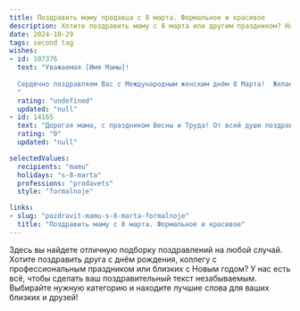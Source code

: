 ```yaml
---
title: Поздравить маму продавца с 8 марта. Формальное и красивое
description: Хотите поздравить маму с 8 марта или другим праздником? Наш ИИ создаст незабываемое поздравление, а вы обязательно выделитесь среди других.  
date: 2024-10-29
tags: second tag
wishes:
- id: 107376
  text: "Уважаемая [Имя Мамы]!
  
  Сердечно поздравляем Вас с Международным женским днём 8 Марта!  Желаем Вам крепкого здоровья,  неиссякаемой энергии,  радости и благополучия. Пусть Ваш профессиональный путь, связанный с нелёгким, но важным трудом продавца, приносит Вам удовлетворение и признание.  Пусть окружают Вас любовь, забота и  внимание близких людей. С праздником!
  "
  rating: "undefined"
  updated: "null"
- id: 14165
  text: "Дорогая мама, с праздником Весны и Труда! От всей души поздравляю вас с 8 марта. Ваша профессия продавца всегда была для меня примером заботы и внимания к каждому клиенту. Ваш труд не только приносит радость другим, но и украшает нашу жизнь. Пусть этот день принесет вам столько же счастья и тепла, сколько вы дарите окружающим каждый день. С любовью и благодарностью за все, что вы делаете. С праздником!"
  rating: "0"
  updated: "null"

selectedValues:
  recipients: "mamu"
  holidays: "s-8-marta"
  professions: "prodavets"
  style: "formalnoje"

links:
- slug: "pozdravit-mamu-s-8-marta-formalnoje"
  title: "Поздравить маму с 8 марта. Формальное и красивое"
---
```


Здесь вы найдете отличную подборку поздравлений на любой случай. 
Хотите поздравить друга с днём рождения, коллегу с профессиональным праздником или близких с Новым годом? У нас есть всё, чтобы сделать ваш поздравительный текст незабываемым. Выбирайте нужную категорию и находите лучшие слова для ваших близких и друзей!
